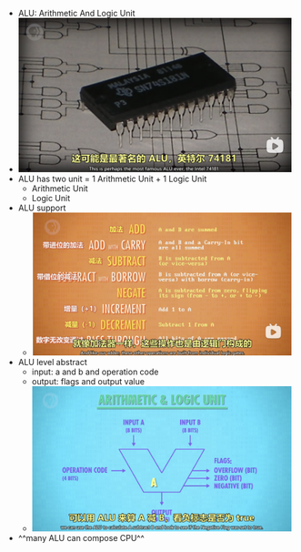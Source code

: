 - ALU: Arithmetic And Logic Unit
- ![image.png](../assets/image_1653616432832_0.png)
- ALU has two unit = 1 Arithmetic Unit + 1 Logic Unit
	- Arithmetic Unit
	- Logic Unit
- ALU support
	- ![image.png](../assets/image_1653619900818_0.png)
- ALU level abstract
	- input: a and b and operation code
	- output: flags and output value
	- ![image.png](../assets/image_1653620047746_0.png)
- ^^many ALU can compose CPU^^